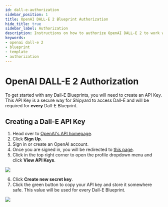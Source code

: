 ```yaml
---
id: dall-e-authorization
sidebar_position: 1
title: OpenAI DALL-E 2 Blueprint Authorization
hide_title: true
sidebar_label: Authorization
description: Instructions on how to authorize OpenAI DALL-E 2 to work with Shipyard's low-code OpenAI DALL-E 2 templates.
keywords:
- openai dall-e 2
- blueprint
- template
- authorization
---
```


# OpenAI DALL-E 2 Authorization
To get started with any Dall-E Blueprints, you will need to create an API Key. This API Key is a secure way for Shipyard to access Dall-E and will be required for **every** Dall-E Blueprint.

## Creating a Dall-E API Key

1. Head over to [OpenAI's API homepage](https://openai.com/blog/openai-api).
2. Click **Sign Up**.
3. Sign in or create an OpenAI account. 
4. Once you are signed in, you will be redirected to [this page](https://platform.openai.com/overview).
5. Click in the top right corner to open the profile dropdown menu and click **View API Keys**.

![](https://cdn.sanity.io/images/2xyydva6/production/b113292c6a0fc8bb8cab50ad94ba0c889fad34fe-1915x972.png?w=450)

6. Click **Create new secret key**. 
7. Click the green button to copy your API key and store it somewhere safe. This value will be used for every Dall-E Blueprint.

![](https://cdn.sanity.io/images/2xyydva6/production/c8ef96cacbcd78d39e87f25a0e6bd05e3f3e9ccc-512x267.png?w=450)



